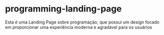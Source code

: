 # programming-landing-page
Esta é uma Landing Page sobre programação, que possui um design focado em proporcionar uma experiência moderna e agradável para os usuários
